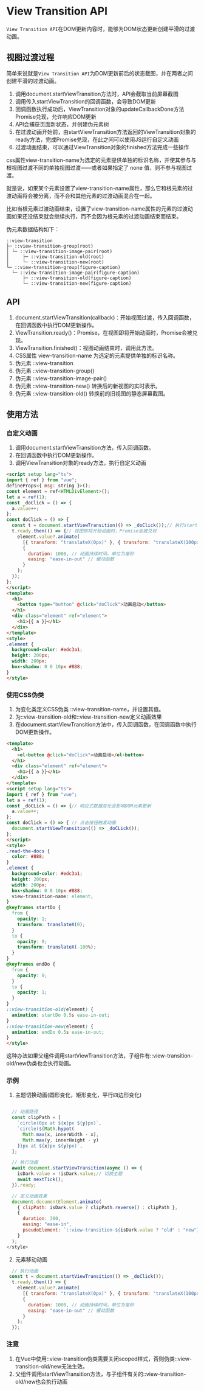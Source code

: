 # View Transition API

`View Transition API`在DOM更新内容时，能够为DOM状态更新创建平滑的过渡动画。

## 视图过渡过程

简单来说就是`View Transition API`为DOM更新前后的状态截图，并在两者之间创建平滑的过渡动画。

1. 调用document.startViewTransition方法时，API会截取当前屏幕截图
2. 调用传入startViewTransition的回调函数，会导致DOM更新
3. 回调函数执行成功后，ViewTransition对象的updateCallbackDone方法Promise兑现，允许响应DOM更新
3. API会捕获页面新状态，并创建伪元素树
4. 在过渡动画开始前，由startViewTransition方法返回的ViewTransition对象的ready方法，完成Promise兑现，在此之间可以使用JS运行自定义动画
5. 过渡动画结束，可以通过ViewTransition对象的finished方法完成一些操作


css属性view-transition-name为选定的元素提供单独的标识名称，并使其参与与根视图过渡不同的单独视图过渡——或者如果指定了 none 值，则不参与视图过渡。

就是说，如果某个元素设置了view-transition-name属性，那么它和根元素的过渡动画将会被分离，而不会和其他元素的过渡动画混合在一起。

比如当根元素过渡动画结束，设置了view-transition-name属性的元素的过渡动画如果还没结束就会继续执行，而不会因为根元素的过渡动画结束而结束。

伪元素数据结构如下：
```
::view-transition
├─ ::view-transition-group(root)
│ └─ ::view-transition-image-pair(root)
│     ├─ ::view-transition-old(root)
│     └─ ::view-transition-new(root)
└─ ::view-transition-group(figure-caption)
  └─ ::view-transition-image-pair(figure-caption)
      ├─ ::view-transition-old(figure-caption)
      └─ ::view-transition-new(figure-caption)
```

## API

1. document.startViewTransition(callback)：开始视图过渡，传入回调函数，在回调函数中执行DOM更新操作。
2. ViewTransition.ready()：Promise，在视图即将开始动画时，Promise会被兑现。
3. ViewTransition.finished()：视图动画结束时，调用此方法。
4. CSS属性 view-transition-name 为选定的元素提供单独的标识名称。
5. 伪元素 ::view-transition
6. 伪元素 ::view-transition-group()
7. 伪元素 ::view-transition-image-pair()
8. 伪元素 ::view-transition-new() 转换后的新视图的实时表示。
9. 伪元素 ::view-transition-old() 转换前的旧视图的静态屏幕截图。

## 使用方法

### 自定义动画

1. 调用document.startViewTransition方法，传入回调函数。
2. 在回调函数中执行DOM更新操作。
3. 调用ViewTransition对象的ready方法，执行自定义动画
```html
<script setup lang="ts">
import { ref } from "vue";
defineProps<{ msg: string }>();
const element = ref<HTMLDivElement>();
let a = ref(1);
const _doClick = () => {
  a.value++;
};
const doClick = () => {
  const t = document.startViewTransition(() => _doClick());// 执行startViewTransition方法
  t.ready.then(() => {// 视图即将开始动画时，Promise会被兑现
    element.value?.animate(
      [{ transform: "translateX(0px)" }, { transform: "translateX(100px)" }],
      {
        duration: 1000, // 动画持续时间，单位为毫秒
        easing: "ease-in-out" // 缓动函数
      }
    );
  });
};
</script>
<template>
  <h1>
    <button type="button" @click="doClick">动画启动</button>
  </h1>
  <div class="element" ref="element">
    <h1>{{ a }}</h1>
  </div>
</template>
<style>
.element {
  background-color: #edc3a1;
  height: 200px;
  width: 200px;
  box-shadow: 0 0 10px #888;
}
</style>

```


### 使用CSS伪类

1. 为变化类定义CSS伪类 ::view-transition-name，并设置其值。
2. 为::view-transition-old和::view-transition-new定义动画效果
3. 在document.startViewTransition方法中，传入回调函数，在回调函数中执行DOM更新操作。
```html
<template>
  <h1>
    <el-button @click="doClick">动画启动</el-button>
  </h1>
  <div class="element" ref="element">
    <h1>{{ a }}</h1>
  </div>
</template>
<script setup lang="ts">
import { ref } from "vue";
let a = ref(1);
const _doCLick = () => {// 响应式数据变化会影响DOM元素更新
  a.value++;
};
const doClick = () => { // 点击按钮触发动画
  document.startViewTransition(() => _doCLick());
};
</script>
<style>
.read-the-docs {
  color: #888;
}
.element {
  background-color: #edc3a1;
  height: 200px;
  width: 200px;
  box-shadow: 0 0 10px #888;
  view-transition-name: element;
}
@keyframes startDo {
  from {
    opacity: 1;
    transform: translateX(0);
  }
  to {
    opacity: 0;
    transform: translateX(-100%);
  }
}
@keyframes endDo {
  from {
    opacity: 0;
  }
  to {
    opacity: 1;
  }
}
::view-transition-old(element) {
  animation: startDo 0.5s ease-in-out;
}
::view-transition-new(element) {
  animation: endDo 0.5s ease-in-out;
}
</style>
```
这种办法如果父组件调用startViewTransition方法，子组件有::view-transition-old/new伪类也会执行动画。


### 示例

1. 主题切换动画(圆形变化，矩形变化，平行四边形变化)
```js

  // 动画路径
  const clipPath = [
    `circle(0px at ${x}px ${y}px)`,
    `circle(${Math.hypot(
      Math.max(x, innerWidth - x),
      Math.max(y, innerHeight - y)
    )}px at ${x}px ${y}px)`,
  ];

  // 执行动画
  await document.startViewTransition(async () => {
    isDark.value = !isDark.value;// 切换主题
    await nextTick();
  }).ready;

  // 定义动画效果
  document.documentElement.animate(
    { clipPath: isDark.value ? clipPath.reverse() : clipPath },
    {
      duration: 300,
      easing: "ease-in",
      pseudoElement: `::view-transition-${isDark.value ? "old" : "new"}(root)`,
    }
  );
</style>
```
2. 元素移动动画
```js
  // 执行动画
 const t = document.startViewTransition(() => _doClick());
  t.ready.then(() => {
    element.value?.animate(
      [{ transform: "translateX(0px)" }, { transform: "translateX(100px)" }],
      {
        duration: 1000, // 动画持续时间，单位为毫秒
        easing: "ease-in-out" // 缓动函数
      }
    );
  });
````

### 注意

1. 在Vue中使用::view-transition伪类需要关闭scoped样式，否则伪类::view-transition-old/new无法生效。
2. 父组件调用startViewTransition方法，与子组件有关的::view-transition-old/new也会执行动画


